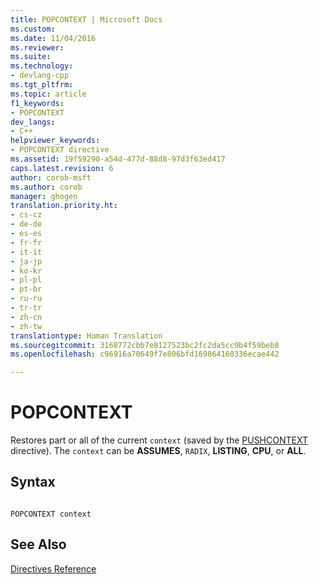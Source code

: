 ```yaml
---
title: POPCONTEXT | Microsoft Docs
ms.custom: 
ms.date: 11/04/2016
ms.reviewer: 
ms.suite: 
ms.technology:
- devlang-cpp
ms.tgt_pltfrm: 
ms.topic: article
f1_keywords:
- POPCONTEXT
dev_langs:
- C++
helpviewer_keywords:
- POPCONTEXT directive
ms.assetid: 19f59290-a54d-477d-88d8-97d3f63ed417
caps.latest.revision: 6
author: corob-msft
ms.author: corob
manager: ghogen
translation.priority.ht:
- cs-cz
- de-de
- es-es
- fr-fr
- it-it
- ja-jp
- ko-kr
- pl-pl
- pt-br
- ru-ru
- tr-tr
- zh-cn
- zh-tw
translationtype: Human Translation
ms.sourcegitcommit: 3168772cbb7e8127523bc2fc2da5cc9b4f59beb8
ms.openlocfilehash: c96916a70649f7e806bfd169864160336ecae442

---
```

# POPCONTEXT
Restores part or all of the current `context` (saved by the [PUSHCONTEXT](../../assembler/masm/pushcontext.md) directive). The `context` can be **ASSUMES**, `RADIX`, **LISTING**, **CPU**, or **ALL**.  
  
## Syntax  
  
```  
  
POPCONTEXT context  
```  
  
## See Also  
 [Directives Reference](../../assembler/masm/directives-reference.md)


<!--HONumber=Jan17_HO2-->


